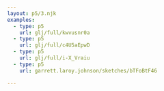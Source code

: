 ```yaml
---
layout: p5/3.njk
examples:
  - type: p5
    url: glj/full/kwvusnr0a
  - type: p5
    url: glj/full/c4U5aEpwD
  - type: p5
    url: glj/full/i-X_Vraiu
  - type: p5
    url: garrett.laroy.johnson/sketches/bTFoBtF46

---
```

